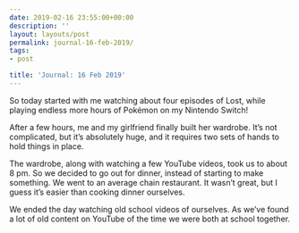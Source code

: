 ```yaml
---
date: 2019-02-16 23:55:00+00:00
description: ''
layout: layouts/post
permalink: journal-16-feb-2019/
tags:
- post

title: 'Journal: 16 Feb 2019'
---
```


<p>So today started with me watching about four episodes of Lost, while playing endless more hours of Pokémon on my Nintendo Switch!</p>
<p>After a few hours, me and my girlfriend finally built her wardrobe. It&#8217;s not complicated, but it&#8217;s absolutely huge, and it requires two sets of hands to hold things in place.</p>
<p>The wardrobe, along with watching a few YouTube videos, took us to about 8 pm. So we decided to go out for dinner, instead of starting to make something. We went to an average chain restaurant. It wasn&#8217;t great, but I guess it&#8217;s easier than cooking dinner ourselves.</p>
<p>We ended the day watching old school videos of ourselves. As we&#8217;ve found a lot of old content on YouTube of the time we were both at school together.</p>
